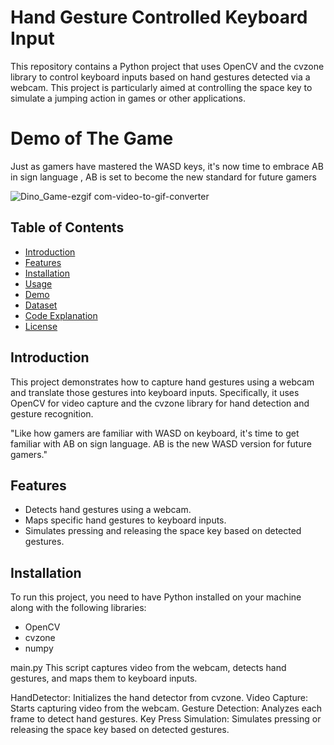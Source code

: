 # Hand Gesture Controlled Keyboard Input

This repository contains a Python project that uses OpenCV and the cvzone library to control keyboard inputs based on hand gestures detected via a webcam. This project is particularly aimed at controlling the space key to simulate a jumping action in games or other applications.

# Demo of The Game 
Just as gamers have mastered the WASD keys, it's now time to embrace AB in sign language , AB is set to become the new standard for future gamers

![Dino_Game-ezgif com-video-to-gif-converter](https://github.com/user-attachments/assets/5889d07d-5925-4176-9ca5-51d54c7433da)


## Table of Contents

- [Introduction](#introduction)
- [Features](#features)
- [Installation](#installation)
- [Usage](#usage)
- [Demo](#demo)
- [Dataset](#dataset)
- [Code Explanation](#code-explanation)
- [License](#license)

## Introduction

This project demonstrates how to capture hand gestures using a webcam and translate those gestures into keyboard inputs. Specifically, it uses OpenCV for video capture and the cvzone library for hand detection and gesture recognition.

"Like how gamers are familiar with WASD on keyboard, it's time to get familiar with AB on sign language. AB is the new WASD version for future gamers."

## Features

- Detects hand gestures using a webcam.
- Maps specific hand gestures to keyboard inputs.
- Simulates pressing and releasing the space key based on detected gestures.

## Installation

To run this project, you need to have Python installed on your machine along with the following libraries:

- OpenCV
- cvzone
- numpy


main.py
This script captures video from the webcam, detects hand gestures, and maps them to keyboard inputs.

HandDetector: Initializes the hand detector from cvzone.
Video Capture: Starts capturing video from the webcam.
Gesture Detection: Analyzes each frame to detect hand gestures.
Key Press Simulation: Simulates pressing or releasing the space key based on detected gestures.

